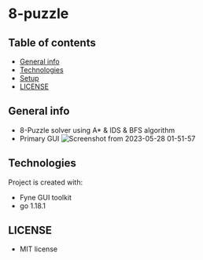 # 8-puzzle

## Table of contents
* [General info](#general-info)
* [Technologies](#technologies)
* [Setup](#setup)
* [LICENSE](#LICENSE)

## General info
* 8-Puzzle solver using A* & IDS & BFS algorithm
* Primary GUI
![Screenshot from 2023-05-28 01-51-57](https://github.com/sarnik80/KeyValueStore/assets/78477303/312451e3-4f86-45d3-9fde-364d7cd6331b)




## Technologies
Project is created with:
* Fyne GUI toolkit
* go 1.18.1
 


 ## LICENSE

* MIT license





